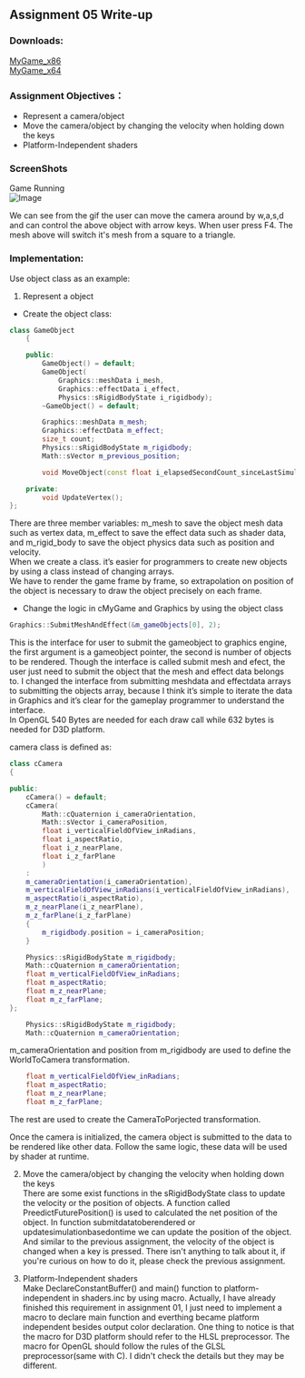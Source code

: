 
## Assignment 05 Write-up

### Downloads: 

[MyGame_x86](https://github.com/XingnanChen/Engineer2/blob/master/Assignment05/MyGame_x86.zip?raw=true)  
[MyGame_x64](https://github.com/XingnanChen/Engineer2/blob/master/Assignment05/MyGame_x64.zip?raw=true)


### Assignment Objectives：
- Represent a camera/object  
- Move the camera/object by changing the velocity when holding down the keys  
- Platform-Independent shaders  

### ScreenShots
Game Running  
![Image](Assignment05/gamerunning.gif)  

We can see from the gif the user can move the camera around by w,a,s,d and can control the above object with arrow keys.
When user press F4. The mesh above will switch it's mesh from a square to a triangle.

### Implementation:  
Use object class as an example:  
1. Represent a object  
- Create the object class:  
```cpp
class GameObject
    {

    public:
        GameObject() = default;
        GameObject(
            Graphics::meshData i_mesh,
            Graphics::effectData i_effect,
            Physics::sRigidBodyState i_rigidbody);
        ~GameObject() = default;

        Graphics::meshData m_mesh;
        Graphics::effectData m_effect;
        size_t count;
        Physics::sRigidBodyState m_rigidbody;
        Math::sVector m_previous_position;

        void MoveObject(const float i_elapsedSecondCount_sinceLastSimulationUpdate);

    private:
        void UpdateVertex();
};
```  
There are three member variables: m_mesh to save the object mesh data such as vertex data, m_effect to save the effect data such as shader data, and m_rigid_body to save the object physics data such as position and velocity.   
When we create a class. it’s easier for programmers to create new objects by using a class instead of changing arrays.  
We have to render the game frame by frame, so extrapolation on position of the object is necessary to draw the object precisely on each frame.  

- Change the logic in cMyGame and Graphics by using the object class  

```cpp
Graphics::SubmitMeshAndEffect(&m_gameObjects[0], 2);  
```
This is the interface for user to submit the gameobject to graphics engine, the first argument is a gameobject pointer, the second is number of objects to be rendered.
Though the interface is called submit mesh and efect, the user just need to submit the object that the mesh and effect data belongs to.
I changed the interface from submitting meshdata and effectdata arrays to submitting the objects array, because I think it’s simple to iterate the data in Graphics and it’s clear for the gameplay programmer to understand the interface.  
In OpenGL 540 Bytes are needed for each draw call while 632 bytes is needed for D3D platform. 

camera class is defined as:  

```cpp
class cCamera
{

public:
    cCamera() = default;
    cCamera(
        Math::cQuaternion i_cameraOrientation,
        Math::sVector i_cameraPosition,
        float i_verticalFieldOfView_inRadians,
        float i_aspectRatio,
        float i_z_nearPlane,
        float i_z_farPlane
        )
    : 
    m_cameraOrientation(i_cameraOrientation),
    m_verticalFieldOfView_inRadians(i_verticalFieldOfView_inRadians),
    m_aspectRatio(i_aspectRatio),
    m_z_nearPlane(i_z_nearPlane),
    m_z_farPlane(i_z_farPlane)
    {
        m_rigidbody.position = i_cameraPosition;
    }

    Physics::sRigidBodyState m_rigidbody;
    Math::cQuaternion m_cameraOrientation;
    float m_verticalFieldOfView_inRadians;
    float m_aspectRatio;
    float m_z_nearPlane;
    float m_z_farPlane;
};
```

```cpp
    Physics::sRigidBodyState m_rigidbody;
    Math::cQuaternion m_cameraOrientation;
```
m_cameraOrientation and position from m_rigidbody are used to define the WorldToCamera transformation.


```cpp
    float m_verticalFieldOfView_inRadians;
    float m_aspectRatio;
    float m_z_nearPlane;
    float m_z_farPlane;
```
The rest are used to create the CameraToPorjected transformation.

Once the camera is initialized, the camera object is submitted to the data to be rendered like other data. Follow the same logic, these data will be used by shader at runtime.



2. Move the camera/object by changing the velocity when holding down the keys  
There are some exist functions in the sRigidBodyState class to update the velocity or the position of objects. A function called PreedictFuturePosition() is used to calculated  the net position of the object. In function submitdatatoberendered or updatesimulationbasedontime we can update the position of the object. And similar to the previous assignment, the velocity of the object is changed when a key is pressed. There isn't anything to talk about it, if you're curious on how to do it, please check the previous assignment.

3. Platform-Independent shaders  
Make DeclareConstantBuffer() and main() function to platform-independent in shaders.inc by using macro. Actually, I have already finished this requirement in assignment 01, I just need to implement a macro to declare main function and everthing became platform independent besides output color declaration. One thing to notice is that the macro for D3D platform should refer to the HLSL preprocessor. The macro for OpenGL should follow the rules of the GLSL preprocessor(same with C). I didn't check the details but they may be different. 
 

